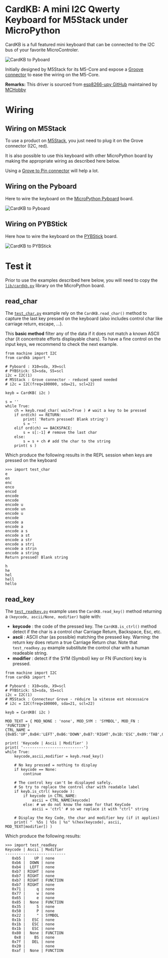 # CardKB: A mini I2C Qwerty Keyboard for M5Stack under MicroPython

CardKB is a full featured mini keyboard that can be connected to the I2C bus of your favorite MicroControler.

![CardKB to Pyboard](docs/_static/cardkb.jpg)

Initially designed by M5Stack for its M5-Core and expose a [Groove connector](https://shop.mchobby.be/fr/154-grove) to ease the wiring on the M5-Core.

__Remarks:__
This driver is sourced from [esp8266-upy GitHub](https://github.com/mchobby/esp8266-upy) maintained by [MCHobby](http://shop.mchobby.be)

# Wiring

## Wiring on M5Stack

To use a product on [M5Stack](https://shop.mchobby.be/fr/153-m5stack-esp), you just need to plug it on the Grove connector (I2C, red).

It is also possible to use this keyboard with other MicroPython board by making the appropriate wiring as described here below.

Using a [Grove to Pin connector](https://shop.mchobby.be/fr/m5stack-esp/1929-connecteur-grove-vers-broches-5pcs-3232100019294-m5stack.html) will help a lot.

## Wiring on the Pyboard

Here to wire the keyboard on the [MicroPython Pyboard](https://shop.mchobby.be/fr/56-micropython) board.

![CardKB to Pyboard](docs/_static/cardkb-to-pyboard.jpg)

## Wiring on PYBStick

Here how to wire the keyboard on the [PYBStick](https://shop.mchobby.be/fr/recherche?controller=search&orderby=position&orderway=desc&search_query=PYBStick&submit_search=) board.

![CardKB to PYBStick](docs/_static/cardkb-to-pybstick.jpg)

# Test it

Prior to use the examples described here below, you will need to copy the [`lib/cardkb.py`](lib/cardkb.py) library on the MicroPython board.

## read_char

The [`test_char.py`](examples/test_char.py) example rely on the `CardKB.read_char()` method to capture the last key pressed on the keyboard (also includes control char like carriage return, escape, ...).

This __basic method__ filter any of the data if it does not match a known ASCII char (it concentrate efforts displayable chars). To have a fine control on the input keys, we recommend to check the next example.

```
from machine import I2C
from cardkb import *

# Pyboard : X10=sda, X9=scl
# PYBStick: S3=sda, S5=scl
i2c = I2C(1)
# M5Stack : Grove connector - reduced speed needed
# i2c = I2C(freq=100000, sda=21, scl=22)

keyb = CardKB( i2c )

s = ''
while True:
	ch = keyb.read_char( wait=True ) # wait a key to be pressed
	if ord(ch) == RETURN:
		print( 'Return pressed! Blank string')
		s = ''
	elif ord(ch) == BACKSPACE:
		s = s[:-1] # remove the last char
	else:
		s = s + ch # add the char to the string
	print( s )
```

Which produce the following results in the REPL session when keys are pressed on the keyboard

```
>>> import test_char
e
en
enc
enco
encod
encode
encode
encode u
encode un
encode u
encode
encode a
encode a
encode a s
encode a st
encode a str
encode a stri
encode a strin
encode a string
Return pressed! Blank string

h
he
hel
hell
hello
```

## read_key

The [`test_readkey.py`](examples/test_readkey.py) example uses the `CardKB.read_key()` method returning a `(keycode, ascii/None, modifier)` tuple with:
* __keycode__ : the code of the pressed key. The `CardKB.is_ctrl()` method detect if the char is a control char Carriage Return, Backspace, Esc, etc.
* __ascii__ : ASCII char (as possible) matching the pressed key. Warning: the return key does return a true Carriage Return char. Note that `test_readkey.py` example substitute the control char with a human readeable string.
* __modifier__ : detect if the SYM (Symbol) key or FN (Function) key is pressed.

```
from machine import I2C
from cardkb import *

# Pyboard : X10=sda, X9=scl
# PYBStick: S3=sda, S5=scl
i2c = I2C(1)
# M5Stack : Connecteur Grove - réduire la vitesse est nécessaire
# i2c = I2C(freq=100000, sda=21, scl=22)

keyb = CardKB( i2c )

MOD_TEXT = { MOD_NONE : 'none', MOD_SYM : 'SYMBOL', MOD_FN : 'FUNCTION'}
CTRL_NAME = {0xB5:'UP',0xB4:'LEFT',0xB6:'DOWN',0xB7:'RIGHT',0x1B:'ESC',0x09:'TAB',0x08:'BS',0x7F:'DEL',0x0D:'CR'}

print( 'Keycode | Ascii | Modifier' )
print( '---------------------------')
while True:
	keycode,ascii,modifier = keyb.read_key()

	# No key pressed = nothing to display
	if keycode == None:
		continue

	# The control key can't be displayed safely.
	# So try to replace the control char with readable label
	if keyb.is_ctrl( keycode ):
		if keycode in CTRL_NAME:
			ascii = CTRL_NAME[keycode]
		else: # we do not know the name for that KeyCode
			ascii = 'ctrl' # so we replace it with "ctrl" string

	# Display the Key Code, the char and modifier key (if it applies)
	print( "  %5s | %5s | %s" %(hex(keycode), ascii, MOD_TEXT[modifier]) )

```

Which produce the following results:

```
>>> import test_readkey
Keycode | Ascii | Modifier
---------------------------
   0xb5 |    UP | none
   0xb6 |  DOWN | none
   0xb4 |  LEFT | none
   0xb7 | RIGHT | none
   0xb7 | RIGHT | none
   0xb7 | RIGHT | FUNCTION
   0xb7 | RIGHT | none
   0x71 |     q | none
   0x77 |     w | none
   0x65 |     e | none
   0x85 |  None | FUNCTION
   0x35 |     5 | none
   0x50 |     P | none
   0x22 |     " | SYMBOL
   0x1b |   ESC | none
   0x1b |   ESC | none
   0x1b |   ESC | none
   0x80 |  None | FUNCTION
    0x8 |    BS | none
   0x7f |   DEL | none
   0x20 |       | none
   0xaf |  None | FUNCTION
```

